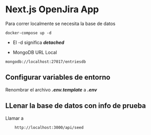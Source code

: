 # Next.js OpenJira App

Para correr localmente se necesita la base de datos

```
docker-compose up -d
```

* El -d significa ___detached___

* MongoDB URL Local

```
mongodb://localhost:27017/entriesdb
```

## Configurar variables de entorno

Renombrar el archivo ___.env.template___ a ___.env___

## LLenar la base de datos con info de prueba
Llamar a 
```
    http://localhost:3000/api/seed
```